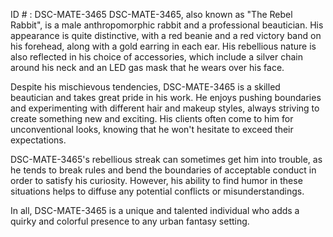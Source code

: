 ID # : DSC-MATE-3465
DSC-MATE-3465, also known as "The Rebel Rabbit", is a male anthropomorphic rabbit and a professional beautician. His appearance is quite distinctive, with a red beanie and a red victory band on his forehead, along with a gold earring in each ear. His rebellious nature is also reflected in his choice of accessories, which include a silver chain around his neck and an LED gas mask that he wears over his face.

Despite his mischievous tendencies, DSC-MATE-3465 is a skilled beautician and takes great pride in his work. He enjoys pushing boundaries and experimenting with different hair and makeup styles, always striving to create something new and exciting. His clients often come to him for unconventional looks, knowing that he won't hesitate to exceed their expectations.

DSC-MATE-3465's rebellious streak can sometimes get him into trouble, as he tends to break rules and bend the boundaries of acceptable conduct in order to satisfy his curiosity. However, his ability to find humor in these situations helps to diffuse any potential conflicts or misunderstandings.

In all, DSC-MATE-3465 is a unique and talented individual who adds a quirky and colorful presence to any urban fantasy setting.